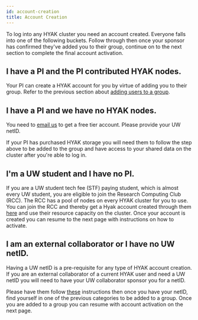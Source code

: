 ```yaml
---
id: account-creation
title: Account Creation
---
```


To log into any HYAK cluster you need an account created. Everyone falls into one of the following buckets. Follow through then once your sponsor has confirmed they've added you to their group, continue on to the next section to complete the final account activation.

## I have a PI and the PI contributed HYAK nodes.

Your PI can create a HYAK account for you by virtue of adding you to their group. Refer to the previous section about [adding users to a group](/docs/join-group).

## I have a PI and we have no HYAK nodes.

You need to <a href="mailto:help@uw.edu?subject=hyak free tier account">email us</a> to get a free tier account. Please provide your UW netID.

If your PI has purchased HYAK storage you will need them to follow the step above to be added to the group and have access to your shared data on the cluster after you're able to log in.

## I'm a UW student and I have no PI.

If you are a UW student tech fee (STF) paying student, which is almost every UW student, you are eligible to join the Research Computing Club (RCC). The RCC has a pool of nodes on every HYAK cluster for you to use. You can join the RCC and thereby get a Hyak account created through them [here](https://depts.washington.edu/uwrcc/getting-started-2/getting-started/) and use their resource capacity on the cluster. Once your account is created you can resume to the next page with instructions on how to activate.

## I am an external collaborator or I have no UW netID.

Having a UW netID is a pre-requisite for any type of HYAK account creation. If you are an external collaborator of a current HYAK user and need a UW netID you will need to have your UW collaborator sponsor you for a netID.

Please have them follow [these](https://itconnect.uw.edu/security/uw-netids/about-uw-netids/about-sponsored-uw-netids/) instructions then once you have your netID, find yourself in one of the previous categories to be added to a group. Once you are added to a group you can resume with account activation on the next page.
